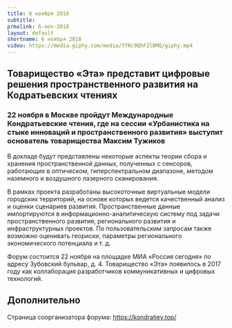 ```yaml
---
title: 6 ноября 2018
subtitle:
prmalink: 6-nov-2018
layout: default
shortname: 6 ноября 2018
video: https://media.giphy.com/media/YfRc9QhF2lBMQ/giphy.mp4
---
```


## Товарищество «Эта» представит цифровые решения пространственного развития на Кодратьевских чтениях

### 22 ноября в Москве пройдут Международные Кондратьевские чтения, где на сессии «Урбанистика на стыке инноваций и пространственного развития» выступит основатель товарищества Максим Тужиков

В докладе будут представлены некоторые аспекты теории сбора и хранения пространственной данных, полученных с сенсоров, работающих в оптическом, гиперспектральном диапазоне, методом наземного и воздушного лазерного сканирования.

В рамках проекта разработаны высокоточные виртуальные модели городских территорий, на основе которых ведется качественный анализ и оценки сценариев развития. Пространственные данные импортируются в информационно-аналитическую систему под задачи пространственного развития, регионального развития и инфраструктурных проектов. По пользовательским запросам также возможно оценивать геориски, параметры регионального экономического потенциала и т. д.

Форум состоится 22 ноября на площадке МИА «Россия сегодня» по адресу Зубовский бульвар, д. 4. Товарищество «Эта» появилось в 2017 году как коллаборация разработчиков коммуникативных и цифровых технологий.

## Дополнительно

Страница соорганизатора форума: https://kondratiev.top/
